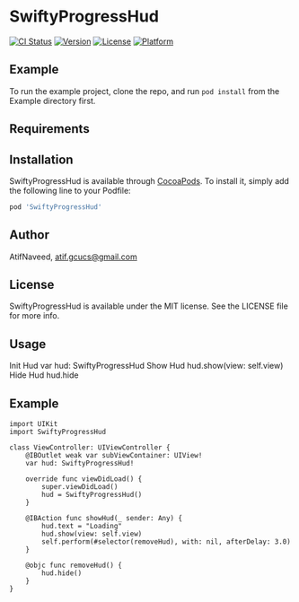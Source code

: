 # SwiftyProgressHud

[![CI Status](https://img.shields.io/travis/AtifNaveed/SwiftyProgressHud.svg?style=flat)](https://travis-ci.org/AtifNaveed/SwiftyProgressHud)
[![Version](https://img.shields.io/cocoapods/v/SwiftyProgressHud.svg?style=flat)](https://cocoapods.org/pods/SwiftyProgressHud)
[![License](https://img.shields.io/cocoapods/l/SwiftyProgressHud.svg?style=flat)](https://cocoapods.org/pods/SwiftyProgressHud)
[![Platform](https://img.shields.io/cocoapods/p/SwiftyProgressHud.svg?style=flat)](https://cocoapods.org/pods/SwiftyProgressHud)

## Example

To run the example project, clone the repo, and run `pod install` from the Example directory first.

## Requirements

## Installation

SwiftyProgressHud is available through [CocoaPods](https://cocoapods.org). To install
it, simply add the following line to your Podfile:

```ruby
pod 'SwiftyProgressHud'
```

## Author

AtifNaveed, atif.gcucs@gmail.com

## License

SwiftyProgressHud is available under the MIT license. See the LICENSE file for more info.


## Usage
Init Hud
    var hud: SwiftyProgressHud
Show Hud
    hud.show(view: self.view)
Hide Hud
    hud.hide



## Example

    import UIKit
    import SwiftyProgressHud

    class ViewController: UIViewController {
        @IBOutlet weak var subViewContainer: UIView!
        var hud: SwiftyProgressHud!
    
        override func viewDidLoad() {
            super.viewDidLoad()
            hud = SwiftyProgressHud()
        }
    
        @IBAction func showHud(_ sender: Any) {
            hud.text = "Loading"
            hud.show(view: self.view)
            self.perform(#selector(removeHud), with: nil, afterDelay: 3.0)
        }
    
        @objc func removeHud() {
            hud.hide()
        }
    }

